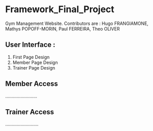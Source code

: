 # Framework_Final_Project
Gym Management Website. Contributors are : Hugo FRANGIAMONE, Mathys POPOFF-MORIN, Paul FERREIRA, Theo OLIVER

## User Interface :
 1. First Page Design
 3. Member Page Design
 4. Trainer Page Design

## Member Access
.........................

## Trainer Access
..........................


